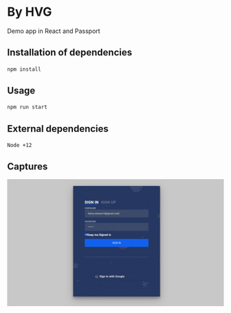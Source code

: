 # By HVG

Demo app in React and Passport

## Installation of dependencies

```bash or fish
npm install
```

## Usage

```bash or fish
npm run start
```

## External dependencies

```
Node +12

```

## Captures

![GitHub Logo](./public/screen.png)